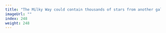 ```yaml
---
title: "The Milky Way could contain thousands of stars from another galaxy"
imageUrl: ""
index: 248
weight: 248
---
```

